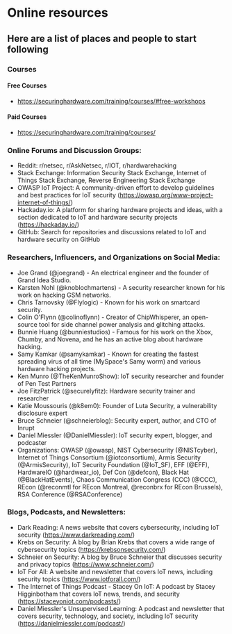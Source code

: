 # Online resources
## Here are a list of places and people to start following

### Courses 
#### Free Courses
 - https://securinghardware.com/training/courses/#free-workshops
#### Paid Courses
 - https://securinghardware.com/training/courses/


### Online Forums and Discussion Groups:
- Reddit: r/netsec, r/AskNetsec, r/IOT, r/hardwarehacking
- Stack Exchange: Information Security Stack Exchange, Internet of Things Stack Exchange, Reverse Engineering Stack Exchange
- OWASP IoT Project: A community-driven effort to develop guidelines and best practices for IoT security (https://owasp.org/www-project-internet-of-things/)
- Hackaday.io: A platform for sharing hardware projects and ideas, with a section dedicated to IoT and hardware security projects (https://hackaday.io/)
- GitHub: Search for repositories and discussions related to IoT and hardware security on GitHub

### Researchers, Influencers, and Organizations on Social Media:
- Joe Grand (@joegrand) - An electrical engineer and the founder of Grand Idea Studio.
- Karsten Nohl (@knoblochmartens) - A security researcher known for his work on hacking GSM networks.
- Chris Tarnovsky (@Flylogic) - Known for his work on smartcard security.
- Colin O'Flynn (@colinoflynn) - Creator of ChipWhisperer, an open-source tool for side channel power analysis and glitching attacks.
- Bunnie Huang (@bunniestudios) - Famous for his work on the Xbox, Chumby, and Novena, and he has an active blog about hardware hacking.
- Samy Kamkar (@samykamkar) - Known for creating the fastest spreading virus of all time (MySpace's Samy worm) and various hardware hacking projects.
- Ken Munro (@TheKenMunroShow): IoT security researcher and founder of Pen Test Partners
- Joe FitzPatrick (@securelyfitz): Hardware security trainer and researcher
- Katie Moussouris (@k8em0): Founder of Luta Security, a vulnerability disclosure expert
- Bruce Schneier (@schneierblog): Security expert, author, and CTO of Inrupt
- Daniel Miessler (@DanielMiessler): IoT security expert, blogger, and podcaster
- Organizations: OWASP (@owasp), NIST Cybersecurity (@NISTcyber), Internet of Things Consortium (@iotconsortium), Armis Security (@ArmisSecurity), IoT Security Foundation (@IoT_SF), EFF (@EFF), HardwareIO (@hardwear_io), Def Con (@defcon), Black Hat (@BlackHatEvents), Chaos Communication Congress (CCC) (@CCC), REcon (@reconmtl for REcon Montreal, @reconbrx for REcon Brussels), RSA Conference (@RSAConference)

### Blogs, Podcasts, and Newsletters:
- Dark Reading: A news website that covers cybersecurity, including IoT security (https://www.darkreading.com/)
- Krebs on Security: A blog by Brian Krebs that covers a wide range of cybersecurity topics (https://krebsonsecurity.com/)
- Schneier on Security: A blog by Bruce Schneier that discusses security and privacy topics (https://www.schneier.com/)
- IoT For All: A website and newsletter that covers IoT news, including security topics (https://www.iotforall.com/)
- The Internet of Things Podcast - Stacey On IoT: A podcast by Stacey Higginbotham that covers IoT news, trends, and security (https://staceyoniot.com/podcasts/)
- Daniel Miessler's Unsupervised Learning: A podcast and newsletter that covers security, technology, and society, including IoT security (https://danielmiessler.com/podcast/)
